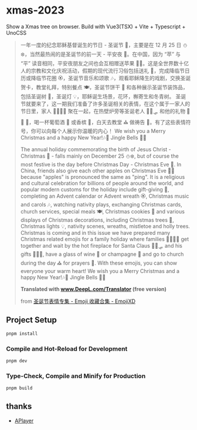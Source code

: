 # xmas-2023

Show a Xmas tree on browser.
Build with Vue3(TSX) + Vite + Typescript + UnoCSS

> 一年一度的纪念耶稣基督诞生的节日 - 圣诞节 🎄，主要是在 12 月 25 日 ⛄❄️，当然最热闹的是圣诞节的前一天 - 平安夜 🌃。在中国，因为 “苹” 与 “平” 读音相同，平安夜朋友之间也会互相赠送苹果 🍎🍏。这是全世界数十亿人的宗教和文化庆祝活动，假期的现代流行习俗包括送礼 🎁，完成降临节日历或降临节花圈 🏵️，圣诞节音乐和颂歌 🎶，观看耶稣降生的戏剧，交换圣诞贺卡，教堂礼拜，特别餐点 🍽️，圣诞节饼干 🍪 和各种展示圣诞节装饰品，包括圣诞树 🎄，圣诞灯 💡，耶稣诞生场景，花环，槲寄生和冬青树。 圣诞节就要来了，这一期我们准备了许多圣诞相关的表情，在这个属于一家人的节日里，家人 👨👩👧👦 聚在一起，在热壁炉旁等圣诞老人 🎅🦌🛷 和他的礼物 🎄 🎁 🧦，喝一杯葡萄酒 🍷 或香槟 🍾，白天去教堂 ⛪ 做祷告 🙏。有了这些表情符号，你可以向每个人展示你温暖的内心！ We wish you a Merry Christmas and a happy New Year!🎶🔔 Jingle Bells 🔔🎶
>
> The annual holiday commemorating the birth of Jesus Christ - Christmas 🎄 - falls mainly on December 25 ⛄❄️, but of course the most festive is the day before Christmas Day - Christmas Eve 🌃. In China, friends also give each other apples on Christmas Eve 🍎🍏 because "apples" is pronounced the same as "ping". It is a religious and cultural celebration for billions of people around the world, and popular modern customs for the holiday include gift-giving 🎁, completing an Advent calendar or Advent wreath 🏵️, Christmas music and carols 🎶, watching nativity plays, exchanging Christmas cards, church services, special meals 🍽️, Christmas cookies 🍪 and various displays of Christmas decorations, including Christmas trees 🎄, Christmas lights 💡, nativity scenes, wreaths, mistletoe and holly trees. Christmas is coming and in this issue we have prepared many Christmas related emojis for a family holiday where families 👨👩👧👦 get together and wait by the hot fireplace for Santa Claus 🎅🦌🛷 and his gifts 🎄🎁🧦, have a glass of wine 🍷 or champagne 🍾 and go to church during the day ⛪ for prayers 🙏. With these emojis, you can show everyone your warm heart! We wish you a Merry Christmas and a happy New Year!🎶🔔 Jingle Bells 🔔🎶
>
> **Translated with www.DeepL.com/Translator (free version)**
>
> from [圣诞节表情专集 - Emoji 收藏合集 - EmojiXD](https://emojixd.com/pocket/christmas)

## Project Setup

```sh
pnpm install
```

### Compile and Hot-Reload for Development

```sh
pnpm dev
```

### Type-Check, Compile and Minify for Production

```sh
pnpm build
```

## thanks

- [APlayer](https://github.com/DIYgod/APlayer)
